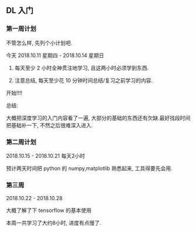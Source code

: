 ## DL 入门

### 第一周计划

不管怎么样, 先列个小计划吧.

今天 2018.10.11 星期四 - 2018.10.14 星期日

1. 每天至少 2 小时全神贯注地学习, 且这两小时必须学到东西.

2. 注意总结, 每天至少花 10 分钟时间总结/复习之前学习的内容.

开始!!!!

总结:

大概把深度学习的入门内容看了一遍, 大部分的基础的东西还有欠缺.最好找段时间把基础补一下, 不然之后很难深入进入.

### 第二周计划

2018.10.15 - 2018.10.21 每天2小时

预计两天时间把 python 的 numpy,matplotlib 熟悉起来, 工具得要先会用.

### 第三周

2018.10.22 - 2018.10.28

大概了解了下 tensorflow 的基本使用

本周一共学习了大约8小时, 进度有点慢了.

### 

